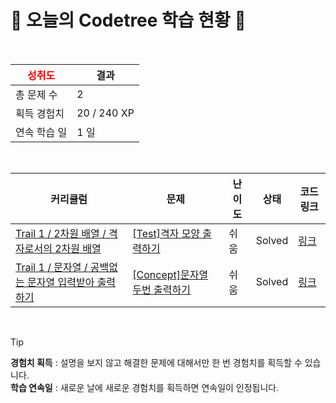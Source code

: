 # 🌲 오늘의 Codetree 학습 현황 🌲

<br />

| <span style="color:red;display:block;text-align:center;"> **성취도**</span> | 결과 |
|---|---|
| 총 문제 수 | 2 |
| 획득 경험치 | 20 / 240 XP |
| 연속 학습 일 | 1 일 |

<br />

|커리큘럼|문제|난이도|상태|코드 링크|
|---|---|---|---|---|
|[Trail 1 / 2차원 배열 / 격자로서의 2차원 배열](https://www.codetree.ai/trail-info/novice-low/)|[[Test]격자 모양 출력하기](https://www.codetree.ai/trails/complete/curated-cards/test-print-grid-shape/)|쉬움|Solved|[링크](https://github.com/WonJuneKim/codetree-TILs/blob/main/250829/%EA%B2%A9%EC%9E%90%20%EB%AA%A8%EC%96%91%20%EC%B6%9C%EB%A0%A5%ED%95%98%EA%B8%B0/print-grid-shape.js)|
|[Trail 1 / 문자열 / 공백없는 문자열 입력받아 출력하기](https://www.codetree.ai/trail-info/novice-low/)|[[Concept]문자열 두번 출력하기](https://www.codetree.ai/trails/complete/curated-cards/intro-print-string-twice/)|쉬움|Solved|[링크](https://github.com/WonJuneKim/codetree-TILs/blob/main/250829/%EB%AC%B8%EC%9E%90%EC%97%B4%20%EB%91%90%EB%B2%88%20%EC%B6%9C%EB%A0%A5%ED%95%98%EA%B8%B0/print-string-twice.js)|


<br />

> [!TIP]
> **경험치 획득** : 설명을 보지 않고 해결한 문제에 대해서만 한 번 경험치를 획득할 수 있습니다.  
> **학습 연속일** : 새로운 날에 새로운 경험치를 획득하면 연속일이 인정됩니다.

